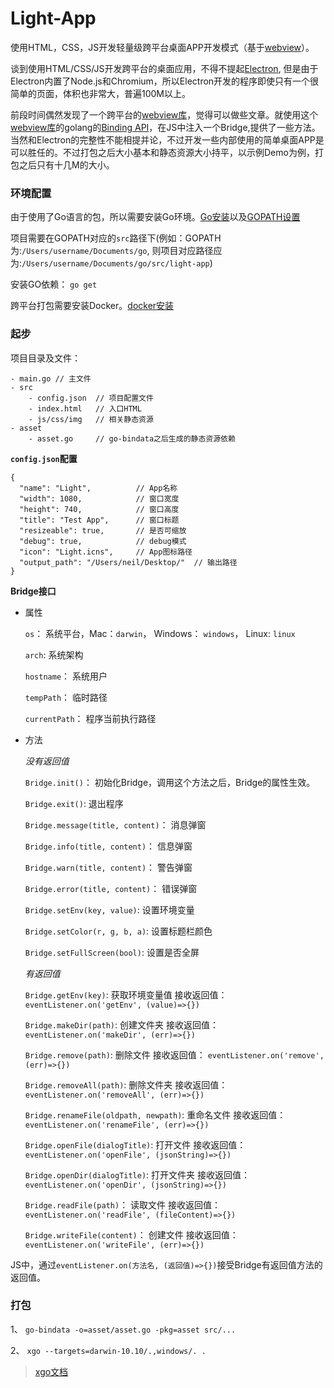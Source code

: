 # Light-App

使用HTML，CSS，JS开发轻量级跨平台桌面APP开发模式（基于[webview](https://github.com/zserge/webview)）。

谈到使用HTML/CSS/JS开发跨平台的桌面应用，不得不提起[Electron](https://electronjs.org), 但是由于Electron内置了Node.js和Chromium，所以Electron开发的程序即使只有一个很简单的页面，体积也非常大，普遍100M以上。

前段时间偶然发现了一个跨平台的[webview库](https://github.com/zserge/webview)，觉得可以做些文章。就使用这个[webview库](https://github.com/zserge/webview)的golang的[Binding API](https://godoc.org/github.com/zserge/webview)，在JS中注入一个Bridge,提供了一些方法。当然和Electron的完整性不能相提并论，不过开发一些内部使用的简单桌面APP是可以胜任的。不过打包之后大小基本和静态资源大小持平，以示例Demo为例，打包之后只有十几M的大小。


### 环境配置

由于使用了Go语言的包，所以需要安装Go环境。[Go安装](https://github.com/astaxie/build-web-application-with-golang/blob/master/zh/01.1.md)以及[GOPATH设置](https://github.com/astaxie/build-web-application-with-golang/blob/master/zh/01.2.md)

项目需要在GOPATH对应的`src`路径下(例如：GOPATH为:`/Users/username/Documents/go`, 则项目对应路径应为:`/Users/username/Documents/go/src/light-app`)


安装GO依赖： `go get`

跨平台打包需要安装Docker。[docker安装](https://www.docker.com/products/docker-desktop)

### 起步

项目目录及文件：

```
- main.go // 主文件
- src
    - config.json  // 项目配置文件
    - index.html   // 入口HTML
    - js/css/img   // 相关静态资源
- asset
    - asset.go     // go-bindata之后生成的静态资源依赖    
```

**`config.json`配置**

```
{
  "name": "Light",          // App名称
  "width": 1080,            // 窗口宽度
  "height": 740,            // 窗口高度
  "title": "Test App",      // 窗口标题
  "resizeable": true,       // 是否可缩放
  "debug": true,            // debug模式
  "icon": "Light.icns",     // App图标路径
  "output_path": "/Users/neil/Desktop/"  // 输出路径
}
```

**Bridge接口**

- 属性
    
    `os`： 系统平台，Mac：`darwin`， Windows： `windows`， Linux: `linux`
    
    `arch`: 系统架构
    
    `hostname`： 系统用户
    
    `tempPath`： 临时路径
    
    `currentPath`： 程序当前执行路径

- 方法

    *没有返回值*
    
    `Bridge.init()`： 初始化Bridge，调用这个方法之后，Bridge的属性生效。
    
    `Bridge.exit()`:  退出程序
    
    `Bridge.message(title, content)`： 消息弹窗
    
    `Bridge.info(title, content)`： 信息弹窗
    
    `Bridge.warn(title, content)`： 警告弹窗
    
    `Bridge.error(title, content)`： 错误弹窗
    
    `Bridge.setEnv(key, value)`: 设置环境变量
    
    `Bridge.setColor(r, g, b, a)`: 设置标题栏颜色
    
    `Bridge.setFullScreen(bool)`: 设置是否全屏
    
    *有返回值*
    
    `Bridge.getEnv(key)`: 获取环境变量值
        接收返回值： `eventListener.on('getEnv', (value)=>{})`
        
    `Bridge.makeDir(path)`: 创建文件夹
        接收返回值： `eventListener.on('makeDir', (err)=>{})`
        
    `Bridge.remove(path)`: 删除文件
        接收返回值： `eventListener.on('remove', (err)=>{})`
        
    `Bridge.removeAll(path)`: 删除文件夹
        接收返回值： `eventListener.on('removeAll', (err)=>{})`
        
    `Bridge.renameFile(oldpath, newpath)`: 重命名文件
        接收返回值： `eventListener.on('renameFile', (err)=>{})`
        
    `Bridge.openFile(dialogTitle)`: 打开文件
        接收返回值： `eventListener.on('openFile', (jsonString)=>{})`

    `Bridge.openDir(dialogTitle)`: 打开文件夹
        接收返回值： `eventListener.on('openDir', (jsonString)=>{})` 
        
    `Bridge.readFile(path)`： 读取文件
        接收返回值： `eventListener.on('readFile', (fileContent)=>{})` 
        
    `Bridge.writeFile(content)`： 创建文件
        接收返回值： `eventListener.on('writeFile', (err)=>{})` 
    
JS中，通过`eventListener.on(方法名, (返回值)=>{})`接受Bridge有返回值方法的返回值。  

### 打包

1、 `go-bindata -o=asset/asset.go -pkg=asset src/...`

2、 `xgo --targets=darwin-10.10/.,windows/. .`

> [xgo文档](https://github.com/karalabe/xgo)